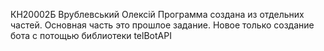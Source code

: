 КН20002Б 
Врублевський Олексій
Программа создана из отдельних частей.
Основная часть это прошлое задание.
Новое только создание бота с потощью библиотеки telBotAPI

